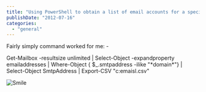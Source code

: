 ```yaml
---
title: "Using PowerShell to obtain a list of email accounts for a specific domain"
publishDate: "2012-07-16"
categories: 
  - "general"
---
```


Fairly simply command worked for me: -

Get-Mailbox -resultsize unlimited | Select-Object -expandproperty emailaddresses | Where-Object {
$\_.smtpaddress -ilike "\*domain\*"} | Select-Object SmtpAddress | Export-CSV "c:emaisl.csv"

![Smile](http://ramblinggeek.co.uk/wp-content/uploads/2012/07/wlEmoticon-smile.png)
